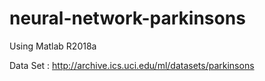 # neural-network-parkinsons

Using Matlab R2018a

Data Set : http://archive.ics.uci.edu/ml/datasets/parkinsons
